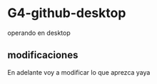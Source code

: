 # G4-github-desktop
 operando en desktop
  
  ## modificaciones

  En adelante voy a modificar lo que aprezca yaya